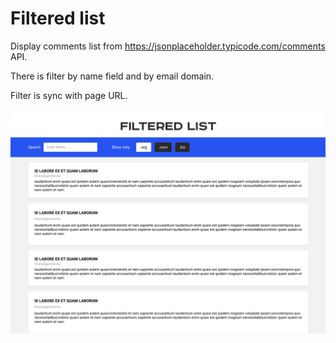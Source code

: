 # Filtered list

Display comments list from https://jsonplaceholder.typicode.com/comments API.

There is filter by name field and by email domain.

Filter is sync with page URL.

![Filtered List](/filtered-list.png)